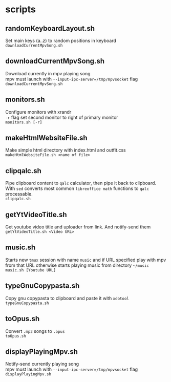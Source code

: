 # scripts

## randomKeyboardLayout.sh
Set main keys (a..z) to random positions in keyboard\
`downloadCurrentMpvSong.sh`

## downloadCurrentMpvSong.sh
Download currently in mpv playing song\
mpv must launch with `--input-ipc-server=/tmp/mpvsocket` flag\
`downloadCurrentMpvSong.sh`

## monitors.sh
Configure monitors with xrandr\
`-r` flag set second monitor to right of primary monitor\
`monitors.sh [-r]`

## makeHtmlWebsiteFile.sh
Make simple html directory with index.html and outfit.css\
`makeHtmlWebsiteFile.sh <name of file>`

## clipqalc.sh
Pipe clipboard content to `qalc` calculator, then pipe it back to clipboard. With `sed` converts most common `libreoffice math` functions to `qalc` processable.\
`clipqalc.sh`

## getYtVideoTitle.sh
Get youtube video title and uploader from link. And notify-send them\
`getYtVideoTitle.sh <Video URL>`

## music.sh
Starts new `tmux` session with name `music` and if URL specified play with mpv from that URL otherwise starts playing music from directory `~/music`\
`music.sh [Youtube URL]`

## typeGnuCopypasta.sh
Copy gnu copypasta to clipboard and paste it with `xdotool`\
`typeGnuCopypasta.sh`

## toOpus.sh
Convert `.mp3` songs to `.opus`\
`toOpus.sh`

## displayPlayingMpv.sh
Notify-send currently playing song\
mpv must launch with `--input-ipc-server=/tmp/mpvsocket` flag\
`displayPlayingMpv.sh`
